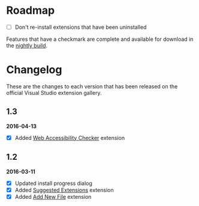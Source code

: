 # Roadmap

- [ ] Don't re-install extensions that have been uninstalled

Features that have a checkmark are complete and available for
download in the
[nightly build](http://vsixgallery.com/extension/92e3e73b-510f-45bb-8aee-c637e83778b3/).

# Changelog

These are the changes to each version that has been released
on the official Visual Studio extension gallery.

## 1.3

**2016-04-13**

- [x] Added [Web Accessibility Checker](https://visualstudiogallery.msdn.microsoft.com/3aabefab-1681-4fea-8f95-6a62e2f0f1ec) extension

## 1.2

**2016-03-11**

- [x] Updated install progress dialog
- [x] Added [Suggested Extensions](https://visualstudiogallery.msdn.microsoft.com/3be88243-8bf1-407a-a7ca-a968d0de2d59) extension
- [x] Added [Add New File](http://visualstudiogallery.msdn.microsoft.com/3f820e99-6c0d-41db-aa74-a18d9623b1f3) extension